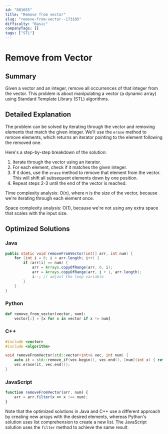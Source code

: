 ```yaml
---
id: "881655"
title: "Remove from vector"
slug: "remove-from-vector--173105"
difficulty: "Basic"
companyTags: []
tags: ["STL"]
---
```


**Remove from Vector**
=====================================

## Summary
Given a vector and an integer, remove all occurrences of that integer from the vector. This problem is about manipulating a vector (a dynamic array) using Standard Template Library (STL) algorithms.

## Detailed Explanation
The problem can be solved by iterating through the vector and removing elements that match the given integer. We'll use the `erase` method to remove elements, which returns an iterator pointing to the element following the removed one.

Here's a step-by-step breakdown of the solution:

1. Iterate through the vector using an iterator.
2. For each element, check if it matches the given integer.
3. If it does, use the `erase` method to remove that element from the vector. This will shift all subsequent elements down by one position.
4. Repeat steps 2-3 until the end of the vector is reached.

Time complexity analysis: O(n), where n is the size of the vector, because we're iterating through each element once.

Space complexity analysis: O(1), because we're not using any extra space that scales with the input size.

## Optimized Solutions
### Java
```java
public static void removeFromVector(int[] arr, int num) {
    for (int i = 0; i < arr.length; i++) {
        if (arr[i] == num) {
            arr = Arrays.copyOfRange(arr, 0, i);
            arr = Arrays.copyOfRange(arr, i + 1, arr.length);
            i--; // adjust the loop variable
        }
    }
}
```
### Python
```python
def remove_from_vector(vector, num):
    vector[:] = [x for x in vector if x != num]
```
### C++
```cpp
#include <vector>
#include <algorithm>

void removeFromVector(std::vector<int>& vec, int num) {
    auto it = std::remove_if(vec.begin(), vec.end(), [num](int x) { return x == num; });
    vec.erase(it, vec.end());
}
```
### JavaScript
```javascript
function removeFromVector(arr, num) {
    arr = arr.filter(x => x !== num);
}
```
Note that the optimized solutions in Java and C++ use a different approach by creating new arrays with the desired elements, whereas Python's solution uses list comprehension to create a new list. The JavaScript solution uses the `filter` method to achieve the same result.
